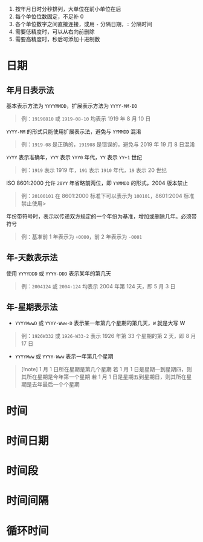 1. 按年月日时分秒排列，大单位在前小单位在后
2. 每个单位位数固定，不足补 0
3. 各个单位数字之间直接连接，或用 `-` 分隔日期，`:` 分隔时间
4. 需要低精度时，可以从右向前删除
5. 需要高精度时，秒后可添加十进制数
# 日期

## 年月日表示法

基本表示方法为 `YYYYMMDD`，扩展表示方法为 `YYYY-MM-DD`

> 例：`19190810` 或 `1919-08-10` 均表示 1919 年 8 月 10 日

`YYYY-MM` 的形式只能使用扩展表示法，避免与 `YYMMDD` 混淆

> 例：`1919-08` 是正确的，`191908` 是错误的，避免与 2019 年 19 月 8 日混淆

`YYYY` 表示准确年，`YYY` 表示 `YYY0` 年代，`YY` 表示 `YY+1` 世纪

> 例：`1919` 表示 1919 年，`191` 表示 `1910` 年代，`19` 表示 20 世纪

ISO 8601:2000 允许 `20YY` 年省略前两位，即 `YYMMDD` 的形式，2004 版本禁止

> 例：`20100101` 在 8601:2000 标准下可以表示为 `100101`，8601:2004 标准禁止使用> 

年份带符号时，表示以传递双方规定的一个年份为基准，增加或删除几年。必须带符号

> 例：基准前 1 年表示为 `+0000`，前 2 年表示为 `-0001` 

## 年-天数表示法

使用 `YYYYDDD` 或 `YYYY-DDD` 表示某年的第几天

> 例：`2004124` 或 `2004-124` 均表示 2004 年第 124 天，即 5 月 3 日
## 年-星期表示法

- `YYYYWwwD` 或 `YYYY-Www-D` 表示某一年第几个星期的第几天，`W` 就是大写 W

> 例：`1926W332` 或 `1926-W33-2` 表示 1926 年第 33 个星期的第 2 天，即 8 月 17 日

- `YYYYWww` 或 `YYYY-Www` 表示一年第几个星期

> [!note] 1 月 1 日所在星期是第几个星期
> 若 1 月 1 日是星期一到星期四，则其所在星期是今年第一个星期
> 若 1 月 1 日是星期五到星期日，则其所在星期是去年最后一个个星期
# 时间


# 时间日期
# 时间段
# 时间间隔
# 循环时间